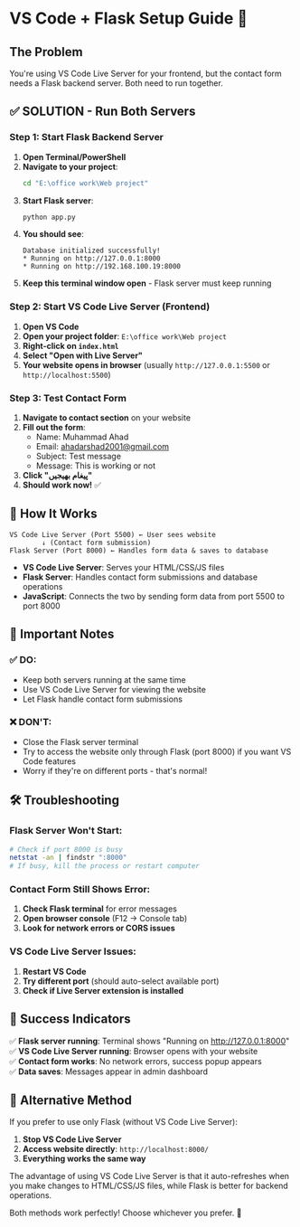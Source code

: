 # VS Code + Flask Setup Guide 🚀

## The Problem
You're using VS Code Live Server for your frontend, but the contact form needs a Flask backend server. Both need to run together.

## ✅ SOLUTION - Run Both Servers

### Step 1: Start Flask Backend Server
1. **Open Terminal/PowerShell**
2. **Navigate to your project**:
   ```bash
   cd "E:\office work\Web project"
   ```
3. **Start Flask server**:
   ```bash
   python app.py
   ```
4. **You should see**:
   ```
   Database initialized successfully!
   * Running on http://127.0.0.1:8000
   * Running on http://192.168.100.19:8000
   ```
5. **Keep this terminal window open** - Flask server must keep running

### Step 2: Start VS Code Live Server (Frontend)
1. **Open VS Code**
2. **Open your project folder**: `E:\office work\Web project`
3. **Right-click on `index.html`**
4. **Select "Open with Live Server"**
5. **Your website opens in browser** (usually `http://127.0.0.1:5500` or `http://localhost:5500`)

### Step 3: Test Contact Form
1. **Navigate to contact section** on your website
2. **Fill out the form**:
   - Name: Muhammad Ahad
   - Email: ahadarshad2001@gmail.com
   - Subject: Test message
   - Message: This is working or not
3. **Click "پیغام بھیجیں"**
4. **Should work now!** ✅

## 🔧 How It Works

```
VS Code Live Server (Port 5500) ← User sees website
        ↓ (Contact form submission)
Flask Server (Port 8000) ← Handles form data & saves to database
```

- **VS Code Live Server**: Serves your HTML/CSS/JS files
- **Flask Server**: Handles contact form submissions and database operations
- **JavaScript**: Connects the two by sending form data from port 5500 to port 8000

## 🚨 Important Notes

### ✅ DO:
- Keep both servers running at the same time
- Use VS Code Live Server for viewing the website
- Let Flask handle contact form submissions

### ❌ DON'T:
- Close the Flask server terminal
- Try to access the website only through Flask (port 8000) if you want VS Code features
- Worry if they're on different ports - that's normal!

## 🛠 Troubleshooting

### Flask Server Won't Start:
```bash
# Check if port 8000 is busy
netstat -an | findstr ":8000"
# If busy, kill the process or restart computer
```

### Contact Form Still Shows Error:
1. **Check Flask terminal** for error messages
2. **Open browser console** (F12 → Console tab)
3. **Look for network errors or CORS issues**

### VS Code Live Server Issues:
1. **Restart VS Code**
2. **Try different port** (should auto-select available port)
3. **Check if Live Server extension is installed**

## 🎯 Success Indicators

✅ **Flask server running**: Terminal shows "Running on http://127.0.0.1:8000"  
✅ **VS Code Live Server running**: Browser opens with your website  
✅ **Contact form works**: No network errors, success popup appears  
✅ **Data saves**: Messages appear in admin dashboard  

## 📱 Alternative Method

If you prefer to use only Flask (without VS Code Live Server):
1. **Stop VS Code Live Server**
2. **Access website directly**: `http://localhost:8000/`
3. **Everything works the same way**

The advantage of using VS Code Live Server is that it auto-refreshes when you make changes to HTML/CSS/JS files, while Flask is better for backend operations.

Both methods work perfectly! Choose whichever you prefer. 🎉
